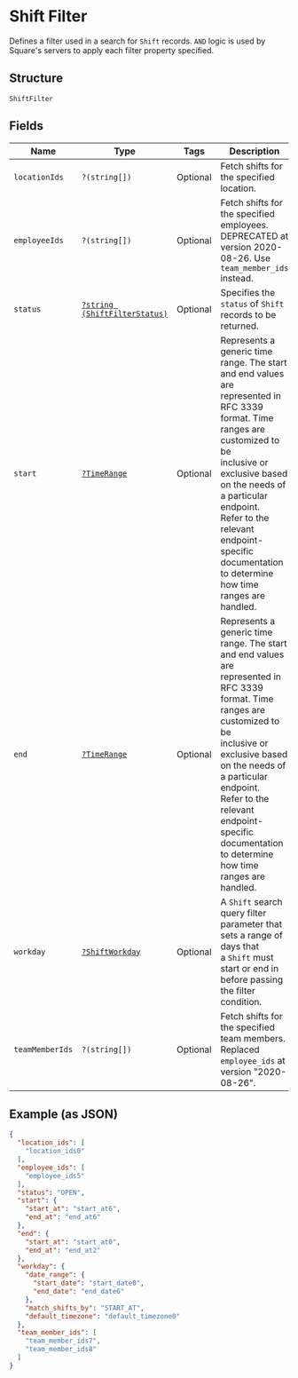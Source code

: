 
# Shift Filter

Defines a filter used in a search for `Shift` records. `AND` logic is
used by Square's servers to apply each filter property specified.

## Structure

`ShiftFilter`

## Fields

| Name | Type | Tags | Description | Getter | Setter |
|  --- | --- | --- | --- | --- | --- |
| `locationIds` | `?(string[])` | Optional | Fetch shifts for the specified location. | getLocationIds(): ?array | setLocationIds(?array locationIds): void |
| `employeeIds` | `?(string[])` | Optional | Fetch shifts for the specified employees. DEPRECATED at version 2020-08-26. Use `team_member_ids` instead. | getEmployeeIds(): ?array | setEmployeeIds(?array employeeIds): void |
| `status` | [`?string (ShiftFilterStatus)`](../../doc/models/shift-filter-status.md) | Optional | Specifies the `status` of `Shift` records to be returned. | getStatus(): ?string | setStatus(?string status): void |
| `start` | [`?TimeRange`](../../doc/models/time-range.md) | Optional | Represents a generic time range. The start and end values are<br>represented in RFC 3339 format. Time ranges are customized to be<br>inclusive or exclusive based on the needs of a particular endpoint.<br>Refer to the relevant endpoint-specific documentation to determine<br>how time ranges are handled. | getStart(): ?TimeRange | setStart(?TimeRange start): void |
| `end` | [`?TimeRange`](../../doc/models/time-range.md) | Optional | Represents a generic time range. The start and end values are<br>represented in RFC 3339 format. Time ranges are customized to be<br>inclusive or exclusive based on the needs of a particular endpoint.<br>Refer to the relevant endpoint-specific documentation to determine<br>how time ranges are handled. | getEnd(): ?TimeRange | setEnd(?TimeRange end): void |
| `workday` | [`?ShiftWorkday`](../../doc/models/shift-workday.md) | Optional | A `Shift` search query filter parameter that sets a range of days that<br>a `Shift` must start or end in before passing the filter condition. | getWorkday(): ?ShiftWorkday | setWorkday(?ShiftWorkday workday): void |
| `teamMemberIds` | `?(string[])` | Optional | Fetch shifts for the specified team members. Replaced `employee_ids` at version "2020-08-26". | getTeamMemberIds(): ?array | setTeamMemberIds(?array teamMemberIds): void |

## Example (as JSON)

```json
{
  "location_ids": [
    "location_ids0"
  ],
  "employee_ids": [
    "employee_ids5"
  ],
  "status": "OPEN",
  "start": {
    "start_at": "start_at6",
    "end_at": "end_at6"
  },
  "end": {
    "start_at": "start_at0",
    "end_at": "end_at2"
  },
  "workday": {
    "date_range": {
      "start_date": "start_date0",
      "end_date": "end_date6"
    },
    "match_shifts_by": "START_AT",
    "default_timezone": "default_timezone0"
  },
  "team_member_ids": [
    "team_member_ids7",
    "team_member_ids8"
  ]
}
```

